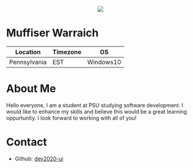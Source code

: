 <p align="center">
    <img src="https://i0.wp.com/images.onwardstate.com/uploads/2014/02/NittanyLionLogo.jpg?fit=775%2C491&ssl=1 "PSU" ">

# Muffiser Warraich

Location | Timezone | OS
-------- | -------- | --
Pennsylvania | EST | Windows10


# About Me
Hello everyone, I am a student at PSU studying software development. I would like to enhance my skills and believe this would be a great learning oppurtunity.
I look forward to working with all of you!

# Contact
  * Github: [dev2020-ui](https://github.com/dev2020-ui)
